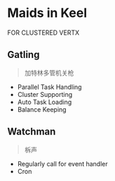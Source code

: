 # Maids in Keel

FOR CLUSTERED VERTX

## Gatling

> 加特林多管机关枪

* Parallel Task Handling
* Cluster Supporting
* Auto Task Loading
* Balance Keeping

## Watchman

> 柝声

* Regularly call for event handler
* Cron
